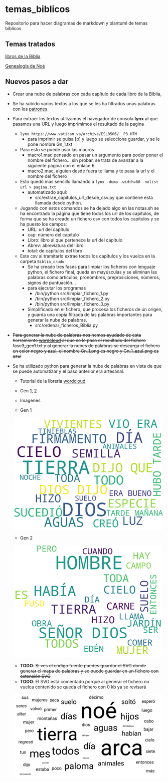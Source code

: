 # temas_biblicos

Repositorio para hacer diagramas de markdown y plantuml de temas bíblicos

## Temas tratados

[libros de la Biblia](markdown/Libros_de_la_Biblia.md)

[Genealogía de Noé](markdown/Genealogia_de_Noe.md)

## Nuevos pasos a dar

- Crear una nube de palabras con cada capítulo de cada libro de la Biblia,

- Se ha subido varios textos a los que se les ha filtrados unas palabras con los [patrones](Biblia/texto_filtrado/patron-filtro.txt)
- Para extraer los textos utilizamos el navegador de consola **lynx** al que pasamos una URL y luego imprimimos el resultado de la pagina
  - `lynx https://www.vatican.va/archive/ESL0506/__P3.HTM`
    - para imprimir se pulsa [p] y luego se selecciona guardar, y se le pone nombre Gn_1.txt
  - Para esto se puede usar las macros
    - macro1.mac pensado en pasar un argumento para poder poner el nombre del fichero... sin probar, se trata de avanzar a la siguiente página con el enlace 6
    - macro2.mac, alguien desde fuera te llama y te pasa la url y el nombre del fichero
  - Esto quedó mas sencillo llamando a `lynx -dump -width=80 -nolist url > pagina.txt`
    - automatizado aquí:
      - src/extrae_capitulos_url_desde_csv.py que contiene esta llamada desde python.
  - Jugando con estos comandos se ha dejado algo en las notas.sh se ha encontrado la página que tiene todos los url de los capítulos, de forma que se ha creado un fichero csv con todos los capítulos y se ha puesto los campos: 
    - URL: url del capítulo
    - cap: número del capítulo
    - Libro: libro al que  pertenece la url del capítulo
    - Abrev: abreviatura del libro
    - total: de capítulos del libro
  - Este csv al tramitarlo extrae todos los capítulos y los vuelca en la carpeta `Biblia_crudo`
    - Se ha creado tres fases para limpiar los ficheros con lenguaje python, el fichero final, queda en mayúsculas y se eliminan las palabras como articulos, pronombres, preprosiciones, números, signos de puntuación...
    - para ejecutar los programas
      - /bin/python src/limpiar_fichero_1.py
      - /bin/python src/limpiar_fichero_2.py
      - /bin/python src/limpiar_fichero_3.py
    - Simplificado en el fichero, que procesa los ficheros de un origen, y guarda una copia filtrada de las palabras importantes para generar la nube de palabras.
      - src/ordenar_ficheros_Biblia.py

- ~~Para generar la nube de palabras nos hemos ayudado de esta herramiente [wordcloud](https://awario.com/es/wordcloud/) al que se le pasa el resultado del fichero fase3_gen1.txt y al generar la nubes de palabras se descarga el fichero en color negro y azul, el nombre Gn_1.png es negro y Gn_1_azul.png es azul~~
- Se ha utilizado python para generar la nube de palabras en vista de que se puede automatizar y el paso anterior era artesanal.
  - Tutorial de la libreria [wordcloud](https://www.datacamp.com/es/tutorial/wordcloud-python)

  - Gen [1](Biblia/texto_filtrado/AT/Gn/Gn_1.txt), [2](Biblia/texto_filtrado/AT/Gn/Gn_2.txt)
  - Imagenes

  - Gen 1

  ![Gen1](Biblia/nube_de_palabras/AT/Gn/Gn_1.png)

  - Gen 2

  ![Gen2](Biblia/nube_de_palabras/AT/Gn/Gn_2.png)

  - **TODO**: ~~Si ves el codigo fuente puedes guardar el SVG donde generar el mapa de palabras y se puede guardar en un fichero con extensión SVG~~ 
  - **TODO**: El SVG está comentado porque al generar el fichero no vuelca contenido se queda el fichero con 0 kb ya se revisará
  
  ![Gen8](Biblia/nube_de_palabras/AT/Gn/Gn_8.svg)
